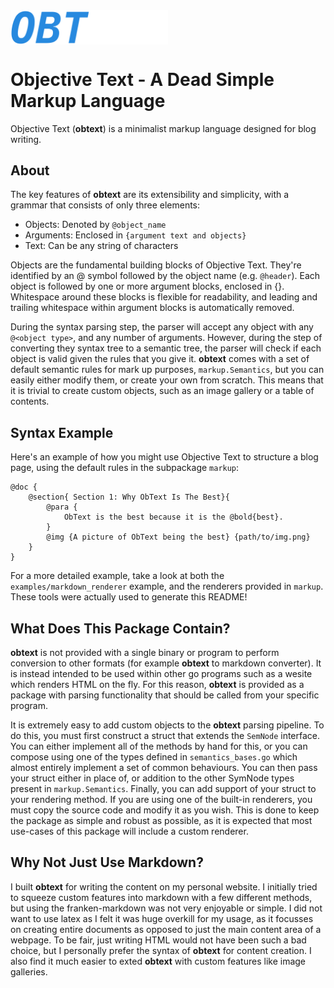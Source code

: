 
<img alt="icon" src="./icon.png" width=50% align="center"/>

# Objective Text - A Dead Simple Markup Language

Objective Text (**obtext**) is a minimalist markup language designed for blog writing.

## About

The key features of **obtext** are its extensibility and simplicity, with a grammar that consists of only three elements:
				
 - Objects: Denoted by `@object_name`
 - Arguments: Enclosed in `{argument text and objects}`
 - Text: Can be any string of characters


Objects are the fundamental building blocks of Objective Text. They're identified by an @ symbol followed by the object name (e.g. `@header`). Each object is followed by one or more argument blocks, enclosed in {}. Whitespace around these blocks is flexible for readability, and leading and trailing whitespace within argument blocks is automatically removed.

During the syntax parsing step, the parser will accept any object with any `@<object type>`, and any number of arguments. However, during the step of converting they syntax tree to a semantic tree, the parser will check if each object is valid given the rules that you give it. **obtext** comes with a set of default semantic rules for mark up purposes, `markup.Semantics`, but you can easily either modify them, or create your own from scratch. This means that it is trivial to create custom objects, such as an image gallery or a table of contents.

## Syntax Example

Here's an example of how you might use Objective Text to structure a blog page, using the default rules in the subpackage `markup`:
```obt
@doc {
    @section{ Section 1: Why ObText Is The Best}{
        @para {
            ObText is the best because it is the @bold{best}.
        }
        @img {A picture of ObText being the best} {path/to/img.png}
    }
}
```

For a more detailed example, take a look at both the `examples/markdown_renderer` example, and the renderers provided in `markup`. These tools were actually used to generate this README!

## What Does This Package Contain?

**obtext** is not provided with a single binary or program to perform conversion to other formats (for example **obtext** to markdown converter). It is instead intended to be used within other go programs such as a wesite which renders HTML on the fly. For this reason, **obtext** is provided as a package with parsing functionality that should be called from your specific program.

It is extremely easy to add custom objects to the **obtext** parsing pipeline. To do this, you must first construct a struct that extends the `SemNode` interface. You can either implement all of the methods by hand for this, or you can compose using one of the types defined in `semantics_bases.go` which almost entirely implement a set of common behaviours. You can then pass your struct either in place of, or addition to the other SymNode types present in `markup.Semantics`. Finally, you can add support of your struct to your rendering method. If you are using one of the built-in renderers, you must copy the source code and modify it as you wish. This is done to keep the package as simple and robust as possible, as it is expected that most use-cases of this package will include a custom renderer.

## Why Not Just Use Markdown?

I built **obtext** for writing the content on my personal website. I initially tried to squeeze custom features into markdown with a few different methods, but using the franken-markdown was not very enjoyable or simple. I did not want to use latex as I felt it was huge overkill for my usage, as it focusses on creating entire documents as opposed to just the main content area of a webpage. To be fair, just writing HTML would not have been such a bad choice, but I personally prefer the syntax of **obtext** for content creation. I also find it much easier to exted **obtext** with custom features like image galleries.
